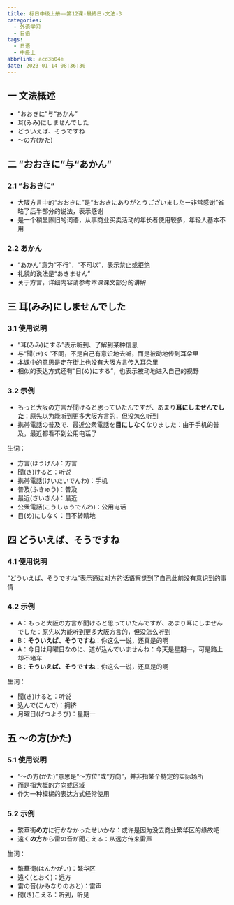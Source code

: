 ```yaml
---
title: 标日中级上册——第12课-最終日-文法-3
categories:
  - 外语学习
  - 日语
tags:
  - 日语
  - 中级上
abbrlink: acd3b04e
date: 2023-01-14 08:36:30
---
```

## 一 文法概述

* ”おおきに”与“あかん”
* 耳(みみ)にしませんでした
* どういえば、そうですね
* ～の方(かた)

<!--more-->

## 二 ”おおきに”与“あかん”

### 2.1 ”おおきに”

* 大阪方言中的“おおきに”是“おおきにありがとうございましたー非常感谢”省略了后半部分的说法，表示感谢
* 是一个稍显陈旧的词语，从事商业买卖活动的年长者使用较多，年轻人基本不用

### 2.2 あかん

* “あかん”意为“不行”，“不可以”，表示禁止或拒绝
* 礼貌的说法是“あきません”
* 关于方言，详细内容请参考本课课文部分的讲解

## 三 耳(みみ)にしませんでした

### 3.1 使用说明

* “耳(みみ)にする”表示听到、了解到某种信息
* 与“聞(き)く”不同，不是自己有意识地去听，而是被动地传到耳朵里
* 本课中的意思是走在街上也没有大阪方言传入耳朵里
* 相似的表达方式还有“目(め)にする”，也表示被动地进入自己的视野

### 3.2 示例

* もっと大阪の方言が聞けると思っていたんですが、あまり**耳にしませんでした**：原先以为能听到更多大阪方言的，但没怎么听到
* 携帯電話の普及で、最近公衆電話を**目にしなく**なりました：由于手机的普及，最近都看不到公用电话了

 生词：

* 方言(ほうげん)：方言
* 聞(き)けると：听说
* 携帯電話(けいたいでんわ)：手机
* 普及(ふきゅう)：普及
* 最近(さいきん)：最近
* 公衆電話(こうしゅうでんわ)：公用电话
* 目(め)にしなく：目不转睛地

## 四 どういえば、そうですね

### 4.1 使用说明

“どういえば、そうですね”表示通过对方的话语察觉到了自己此前没有意识到的事情

### 4.2 示例

* A：もっと大阪の方言が聞けると思っていたんですが、あまり耳にしませんでした：原先以为能听到更多大阪方言的，但没怎么听到
* B：**そういえば、そうですね**：你这么一说，还真是的啊
* A：今日は月曜日なのに、道が込んでいませんね：今天是星期一，可是路上却不堵车
* B：**そういえば、そうですね**：你这么一说，还真是的啊

生词：

* 聞(き)けると：听说
* 込んで(こんで)：拥挤
* 月曜日(げつようび)：星期一

## 五 ～の方(かた)

### 5.1 使用说明

* “～の方(かた)”意思是“～方位”或“方向”，并非指某个特定的实际场所
* 而是指大概的方向或区域
* 作为一种模糊的表达方式经常使用

### 5.2 示例

* 繁華街**の方**に行かなかったせいかな：或许是因为没去商业繁华区的缘故吧
* 遠く**の方**から雷の音が聞こえる：从远方传来雷声

生词：

* 繁華街(はんかがい)：繁华区
* 遠く(とおく)：远方
* 雷の音(かみなりのおと)：雷声
* 聞(き)こえる：听到，听见